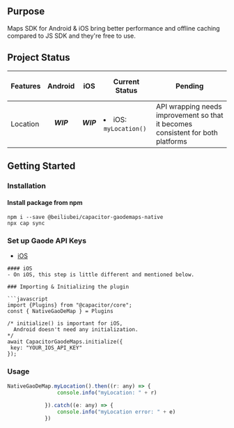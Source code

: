 
## Purpose

Maps SDK for Android & iOS bring better performance and offline caching compared to JS SDK and they're free to use.

## Project Status

| Features  | Android | &nbsp; &nbsp; iOS &nbsp; &nbsp; | Current Status | Pending |
| ------------- | ------------- |  ------------- | ------------- | ------------- |
| Location  | <h5 align="center">WIP</h5>  | <h5 align="center">WIP</h5>  | <li>iOS: ``myLocation()``| API wrapping needs improvement so that it becomes consistent for both platforms |

## Getting Started

### Installation

#### Install package from npm
```
npm i --save @beiliubei/capacitor-gaodemaps-native
npx cap sync
```

### Set up Gaode API Keys

- [iOS](https://console.amap.com/dev/key/app)

```
#### iOS
- On iOS, this step is little different and mentioned below.

### Importing & Initializing the plugin

```javascript
import {Plugins} from "@capacitor/core";
const { NativeGaoDeMap } = Plugins

/* initialize() is important for iOS,
  Android doesn't need any initialization.
*/
await CapacitorGaodeMaps.initialize({
 key: "YOUR_IOS_API_KEY"
});
```

### Usage
```javascript
NativeGaoDeMap.myLocation().then((r: any) => {
                console.info("myLocation: " + r)
                
            }).catch((e: any) => {
                console.info("myLocation error: " + e)
            })

```
